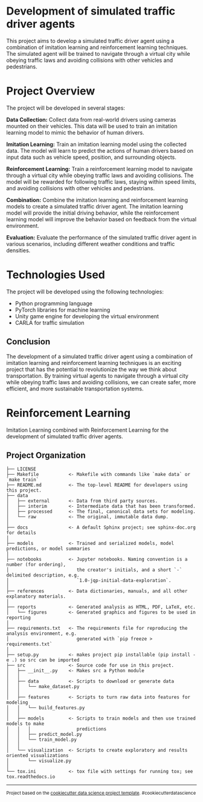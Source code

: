 # Development of simulated traffic driver agents
This project aims to develop a simulated traffic driver agent using a combination of imitation learning and reinforcement learning techniques. The simulated agent will be trained to navigate through a virtual city while obeying traffic laws and avoiding collisions with other vehicles and pedestrians.

# Project Overview
The project will be developed in several stages:

**Data Collection:** Collect data from real-world drivers using cameras mounted on their vehicles. This data will be used to train an imitation learning model to mimic the behavior of human drivers.

**Imitation Learning:** Train an imitation learning model using the collected data. The model will learn to predict the actions of human drivers based on input data such as vehicle speed, position, and surrounding objects.

**Reinforcement Learning:** Train a reinforcement learning model to navigate through a virtual city while obeying traffic laws and avoiding collisions. The model will be rewarded for following traffic laws, staying within speed limits, and avoiding collisions with other vehicles and pedestrians.

**Combination:** Combine the imitation learning and reinforcement learning models to create a simulated traffic driver agent. The imitation learning model will provide the initial driving behavior, while the reinforcement learning model will improve the behavior based on feedback from the virtual environment.

**Evaluation:** Evaluate the performance of the simulated traffic driver agent in various scenarios, including different weather conditions and traffic densities.

# Technologies Used
The project will be developed using the following technologies:

- Python programming language
- PyTorch libraries for machine learning
- Unity game engine for developing the virtual environment
- CARLA for traffic simulation

## Conclusion
The development of a simulated traffic driver agent using a combination of imitation learning and reinforcement learning techniques is an exciting project that has the potential to revolutionize the way we think about transportation. By training virtual agents to navigate through a virtual city while obeying traffic laws and avoiding collisions, we can create safer, more efficient, and more sustainable transportation systems.


Reinforcement Learning
==============================

Imitation Learning combined with Reinforcement Learning for the development of simulated traffic driver agents.

Project Organization
------------

    ├── LICENSE
    ├── Makefile           <- Makefile with commands like `make data` or `make train`
    ├── README.md          <- The top-level README for developers using this project.
    ├── data
    │   ├── external       <- Data from third party sources.
    │   ├── interim        <- Intermediate data that has been transformed.
    │   ├── processed      <- The final, canonical data sets for modeling.
    │   └── raw            <- The original, immutable data dump.
    │
    ├── docs               <- A default Sphinx project; see sphinx-doc.org for details
    │
    ├── models             <- Trained and serialized models, model predictions, or model summaries
    │
    ├── notebooks          <- Jupyter notebooks. Naming convention is a number (for ordering),
    │                         the creator's initials, and a short `-` delimited description, e.g.
    │                         `1.0-jqp-initial-data-exploration`.
    │
    ├── references         <- Data dictionaries, manuals, and all other explanatory materials.
    │
    ├── reports            <- Generated analysis as HTML, PDF, LaTeX, etc.
    │   └── figures        <- Generated graphics and figures to be used in reporting
    │
    ├── requirements.txt   <- The requirements file for reproducing the analysis environment, e.g.
    │                         generated with `pip freeze > requirements.txt`
    │
    ├── setup.py           <- makes project pip installable (pip install -e .) so src can be imported
    ├── src                <- Source code for use in this project.
    │   ├── __init__.py    <- Makes src a Python module
    │   │
    │   ├── data           <- Scripts to download or generate data
    │   │   └── make_dataset.py
    │   │
    │   ├── features       <- Scripts to turn raw data into features for modeling
    │   │   └── build_features.py
    │   │
    │   ├── models         <- Scripts to train models and then use trained models to make
    │   │   │                 predictions
    │   │   ├── predict_model.py
    │   │   └── train_model.py
    │   │
    │   └── visualization  <- Scripts to create exploratory and results oriented visualizations
    │       └── visualize.py
    │
    └── tox.ini            <- tox file with settings for running tox; see tox.readthedocs.io


--------

<p><small>Project based on the <a target="_blank" href="https://drivendata.github.io/cookiecutter-data-science/">cookiecutter data science project template</a>. #cookiecutterdatascience</small></p>
